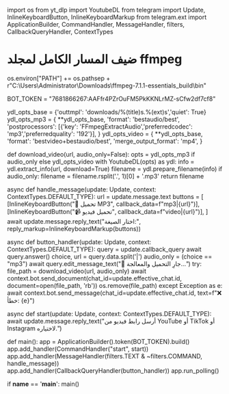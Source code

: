 import os
from yt_dlp import YoutubeDL
from telegram import Update, InlineKeyboardButton, InlineKeyboardMarkup
from telegram.ext import ApplicationBuilder, CommandHandler, MessageHandler, filters, CallbackQueryHandler, ContextTypes

# ضيف المسار الكامل لمجلد ffmpeg
os.environ["PATH"] += os.pathsep + r"C:\Users\Administrator\Downloads\ffmpeg-7.1.1-essentials_build\bin"

BOT_TOKEN = "7681866267:AAFfr4PZrOuFM5PkKKNLrMZ-sCfw2df7cf8"

ydl_opts_base = {'outtmpl': 'downloads/%(title)s.%(ext)s','quiet': True}
ydl_opts_mp3 = {
    **ydl_opts_base,
    'format': 'bestaudio/best',
    'postprocessors': [{'key': 'FFmpegExtractAudio','preferredcodec': 'mp3','preferredquality': '192'}],
}
ydl_opts_video = {
    **ydl_opts_base,
    'format': 'bestvideo+bestaudio/best',
    'merge_output_format': 'mp4',
}

def download_video(url, audio_only=False):
    opts = ydl_opts_mp3 if audio_only else ydl_opts_video
    with YoutubeDL(opts) as ydl:
        info = ydl.extract_info(url, download=True)
        filename = ydl.prepare_filename(info)
        if audio_only:
            filename = filename.rsplit('.', 1)[0] + '.mp3'
        return filename

async def handle_message(update: Update, context: ContextTypes.DEFAULT_TYPE):
    url = update.message.text
    buttons = [
        [InlineKeyboardButton("🎵 تحميل MP3", callback_data=f"mp3|{url}")],
        [InlineKeyboardButton("📹 تحميل فيديو", callback_data=f"video|{url}")],
    ]
    await update.message.reply_text("اختار الصيغة:", reply_markup=InlineKeyboardMarkup(buttons))

async def button_handler(update: Update, context: ContextTypes.DEFAULT_TYPE):
    query = update.callback_query
    await query.answer()
    choice, url = query.data.split('|')
    audio_only = (choice == "mp3")
    await query.edit_message_text("🔄 جارِ التحميل والمعالجة...")
    try:
        file_path = download_video(url, audio_only)
        await context.bot.send_document(chat_id=update.effective_chat.id, document=open(file_path, 'rb'))
        os.remove(file_path)
    except Exception as e:
        await context.bot.send_message(chat_id=update.effective_chat.id, text=f"❌ خطأ: {e}")

async def start(update: Update, context: ContextTypes.DEFAULT_TYPE):
    await update.message.reply_text("أرسل رابط فيديو من YouTube أو TikTok أو Instagram لاختياره.")

def main():
    app = ApplicationBuilder().token(BOT_TOKEN).build()
    app.add_handler(CommandHandler("start", start))
    app.add_handler(MessageHandler(filters.TEXT & ~filters.COMMAND, handle_message))
    app.add_handler(CallbackQueryHandler(button_handler))
    app.run_polling()

if __name__ == '__main__':
    main()
